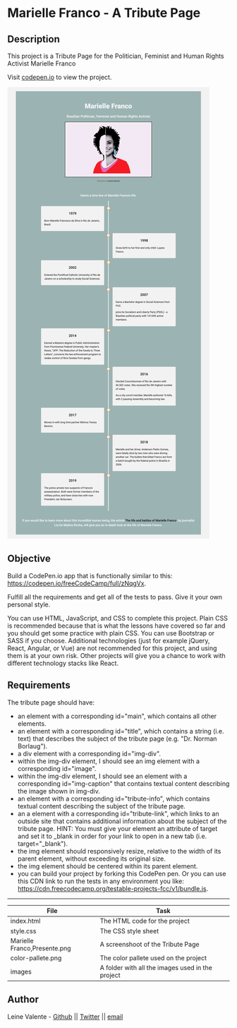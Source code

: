 # Marielle Franco - A Tribute Page

## Description
This project is a Tribute Page for the Politician, Feminist and Human Rights Activist Marielle Franco

Visit [codepen.io](https://codepen.io/leineFran/pen/yLYZzLE) to view the project.

![Webpage Screenshoot](https://github.com/leinefran/free-code-camp/blob/master/marielle-franco_tribute-page/Marielle%20Franco%2C%20Present%20.png)

## Objective

Build a CodePen.io app that is functionally similar to this: https://codepen.io/freeCodeCamp/full/zNqgVx.

Fulfill all the requirements and get all of the tests to pass. Give it your own personal style.

You can use HTML, JavaScript, and CSS to complete this project. Plain CSS is recommended because that is what the lessons have covered so far and you should get some practice with plain CSS. You can use Bootstrap or SASS if you choose. Additional technologies (just for example jQuery, React, Angular, or Vue) are not recommended for this project, and using them is at your own risk. Other projects will give you a chance to work with different technology stacks like React.

## Requirements

The tribute page should have:

* an element with a corresponding id="main", which contains all other elements.
* an element with a corresponding id="title", which contains a string (i.e. text) that describes the subject of the tribute page (e.g. "Dr. Norman Borlaug").
* a div element with a corresponding id="img-div".
* within the img-div element, I should see an img element with a corresponding id="image".
* within the img-div element, I should see an element with a corresponding id="img-caption" that contains textual content describing the image shown in img-div.
* an element with a corresponding id="tribute-info", which contains textual content describing the subject of the tribute page.
* an a element with a corresponding id="tribute-link", which links to an outside site that contains additional information about the subject of the tribute page. HINT: You must give your element an attribute of target and set it to _blank in order for your link to open in a new tab (i.e. target="_blank").
* the img element should responsively resize, relative to the width of its parent element, without exceeding its original size.
* the img element should be centered within its parent element.
* you can build your project by forking this CodePen pen. Or you can use this CDN link to run the tests in any environment you like: https://cdn.freecodecamp.org/testable-projects-fcc/v1/bundle.js.

---
File|Task
---|---
index.html | The HTML code for the project
style.css | The CSS style sheet
Marielle Franco,Presente.png | A screenshoot of the Tribute Page
color-pallete.png | The color pallete used on the project
images | A folder with all the images used in the project

## Author
Leine Valente - [Github](https://github.com/leinefran/) || [Twitter](https://twitter.com/leinefran) || [email](leine.valente@holbertonschool.com)